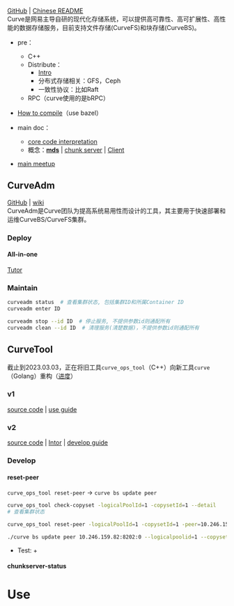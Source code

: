 [GitHub](https://github.com/opencurve/curve) | [Chinese README](https://github.com/opencurve/curve/blob/master/README_cn.md)  
Curve是网易主导自研的现代化存储系统，可以提供高可靠性、高可扩展性、高性能的数据存储服务，目前支持文件存储(CurveFS)和块存储(CurveBS)。

+ pre：
	+ C++
	+ Distribute：
		+ [Intro](https://github.com/zweix123/CS-notes/blob/master/Distributed-System/Introduction.md)
		+ 分布式存储相关：GFS，Ceph
		+ 一致性协议：比如Raft
	+ RPC（curve使用的是bRPC）

+ [How to compile](https://github.com/opencurve/curve/blob/master/docs/cn/build_and_run.md)（use bazel）
+ main doc：
	+ [core code interpretation](https://github.com/opencurve/curve/wiki/Curve%E6%BA%90%E7%A0%81%E5%8F%8A%E6%A0%B8%E5%BF%83%E6%B5%81%E7%A8%8B%E6%B7%B1%E5%BA%A6%E8%A7%A3%E8%AF%BB)
	+ 概念：**[mds](https://github.com/opencurve/curve/blob/master/docs/cn/mds.md)** | [chunk server](https://github.com/opencurve/curve/blob/master/docs/cn/chunkserver_design.md) | [Client](https://github.com/opencurve/curve/blob/master/docs/cn/curve-client.md)
+ [main meetup](https://github.com/opencurve/curve-meetup-slides/tree/main/2020)

## CurveAdm
[GitHub](https://github.com/opencurve/curveadm) | [wiki](https://github.com/opencurve/curveadm/wiki)  
CurveAdm是Curve团队为提高系统易用性而设计的工具，其主要用于快速部署和运维CurveBS/CurveFS集群。

### Deploy

#### All-in-one
[Tutor](https://github.com/opencurve/curve/blob/master/README_cn.md#%E9%83%A8%E7%BD%B2all-in-one%E4%BD%93%E9%AA%8C%E7%8E%AF%E5%A2%83)

### Maintain
```bash
curveadm status  # 查看集群状态, 包括集群ID和所属Container ID
curveadm enter ID

curveadm stop --id ID  # 停止服务, 不提供参数id则通配所有
curveadm clean --id ID  # 清理服务(清楚数据)，不提供参数id则通配所有
```

## CurveTool
截止到2023.03.03，正在将旧工具`curve_ops_tool`（C++）向新工具`curve`（Golang）重构（[进度](https://github.com/opencurve/curve/tree/master/tools-v2#comparison-of-old-and-new-commands)）

### v1
[source code](https://github.com/opencurve/curve/tree/master/src/tools) | [use guide](https://github.com/opencurve/curve/blob/master/docs/cn/curve_ops_tool.md)

### v2
[source code](https://github.com/opencurve/curve/tree/master/tools-v2) | [Intor](https://github.com/opencurve/curve/blob/master/docs/cn/curve%E5%B7%A5%E5%85%B7.md) | [develop guide](https://github.com/opencurve/curve/blob/master/tools-v2/docs/zh/develop.md)

### Develop

#### reset-peer
`curve_ops_tool reset-peer` -> `curve bs update peer`

```bash
curve_ops_tool check-copyset -logicalPoolId=1 -copysetId=1 --detail 
# 查看集群状态

curve_ops_tool reset-peer -logicalPoolId=1 -copysetId=1 -peer=10.246.159.82:8202:0 --new_conf=10.246.159.82:8202:0 -max_retry=3 -timeout_ms=100

./curve bs update peer 10.246.159.82:8202:0 --logicalpoolid=1 --copysetid=1 --rpcretrytimes=1 --rpctimeout=10s
```

+ Test:
	+ 
#### chunkserver-status



# Use